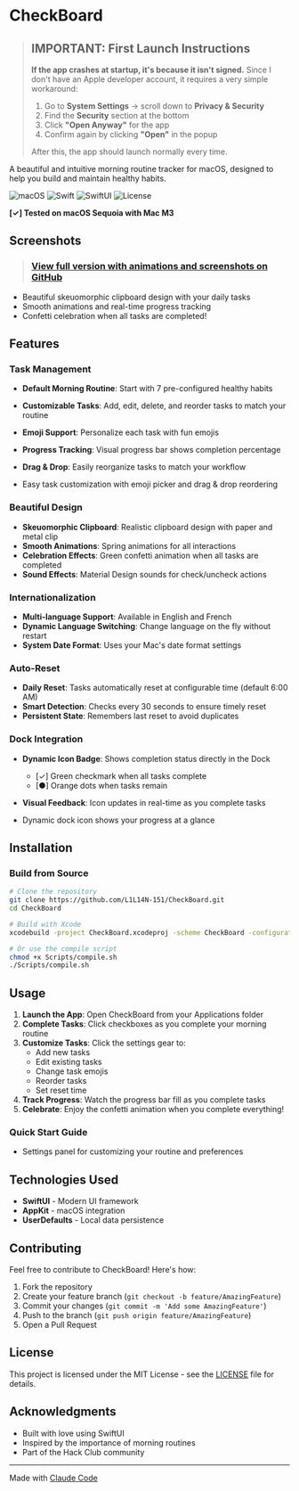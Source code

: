 # CheckBoard

> ## IMPORTANT: First Launch Instructions
> **If the app crashes at startup, it's because it isn't signed.** Since I don't have an Apple developer account, it requires a very simple workaround:
>
> 1. Go to **System Settings** -> scroll down to **Privacy & Security**
> 2. Find the **Security** section at the bottom
> 3. Click **"Open Anyway"** for the app
> 4. Confirm again by clicking **"Open"** in the popup
>
> After this, the app should launch normally every time.

A beautiful and intuitive morning routine tracker for macOS, designed to help you build and maintain healthy habits.

![macOS](https://img.shields.io/badge/macOS-11.0%2B-blue)
![Swift](https://img.shields.io/badge/Swift-5.0-orange)
![SwiftUI](https://img.shields.io/badge/SwiftUI-3.0-purple)
![License](https://img.shields.io/badge/license-MIT-green)

**[✓] Tested on macOS Sequoia with Mac M3**

## Screenshots

> ### [View full version with animations and screenshots on GitHub](https://github.com/L1L14N-151/CheckBoard)

- Beautiful skeuomorphic clipboard design with your daily tasks
- Smooth animations and real-time progress tracking
- Confetti celebration when all tasks are completed!

## Features

### Task Management
- **Default Morning Routine**: Start with 7 pre-configured healthy habits
- **Customizable Tasks**: Add, edit, delete, and reorder tasks to match your routine
- **Emoji Support**: Personalize each task with fun emojis
- **Progress Tracking**: Visual progress bar shows completion percentage
- **Drag & Drop**: Easily reorganize tasks to match your workflow

- Easy task customization with emoji picker and drag & drop reordering

### Beautiful Design
- **Skeuomorphic Clipboard**: Realistic clipboard design with paper and metal clip
- **Smooth Animations**: Spring animations for all interactions
- **Celebration Effects**: Green confetti animation when all tasks are completed
- **Sound Effects**: Material Design sounds for check/uncheck actions

### Internationalization
- **Multi-language Support**: Available in English and French
- **Dynamic Language Switching**: Change language on the fly without restart
- **System Date Format**: Uses your Mac's date format settings

### Auto-Reset
- **Daily Reset**: Tasks automatically reset at configurable time (default 6:00 AM)
- **Smart Detection**: Checks every 30 seconds to ensure timely reset
- **Persistent State**: Remembers last reset to avoid duplicates

### Dock Integration
- **Dynamic Icon Badge**: Shows completion status directly in the Dock
  - [✓] Green checkmark when all tasks complete
  - [●] Orange dots when tasks remain
- **Visual Feedback**: Icon updates in real-time as you complete tasks

- Dynamic dock icon shows your progress at a glance

## Installation

### Build from Source
```bash
# Clone the repository
git clone https://github.com/L1L14N-151/CheckBoard.git
cd CheckBoard

# Build with Xcode
xcodebuild -project CheckBoard.xcodeproj -scheme CheckBoard -configuration Release

# Or use the compile script
chmod +x Scripts/compile.sh
./Scripts/compile.sh
```

## Usage

1. **Launch the App**: Open CheckBoard from your Applications folder
2. **Complete Tasks**: Click checkboxes as you complete your morning routine
3. **Customize Tasks**: Click the settings gear to:
   - Add new tasks
   - Edit existing tasks
   - Change task emojis
   - Reorder tasks
   - Set reset time
4. **Track Progress**: Watch the progress bar fill as you complete tasks
5. **Celebrate**: Enjoy the confetti animation when you complete everything!

### Quick Start Guide

- Settings panel for customizing your routine and preferences

## Technologies Used

- **SwiftUI** - Modern UI framework
- **AppKit** - macOS integration
- **UserDefaults** - Local data persistence

## Contributing

Feel free to contribute to CheckBoard! Here's how:

1. Fork the repository
2. Create your feature branch (`git checkout -b feature/AmazingFeature`)
3. Commit your changes (`git commit -m 'Add some AmazingFeature'`)
4. Push to the branch (`git push origin feature/AmazingFeature`)
5. Open a Pull Request

## License

This project is licensed under the MIT License - see the [LICENSE](LICENSE) file for details.

## Acknowledgments

- Built with love using SwiftUI
- Inspired by the importance of morning routines
- Part of the Hack Club community

---

Made with [Claude Code](https://claude.ai/code)